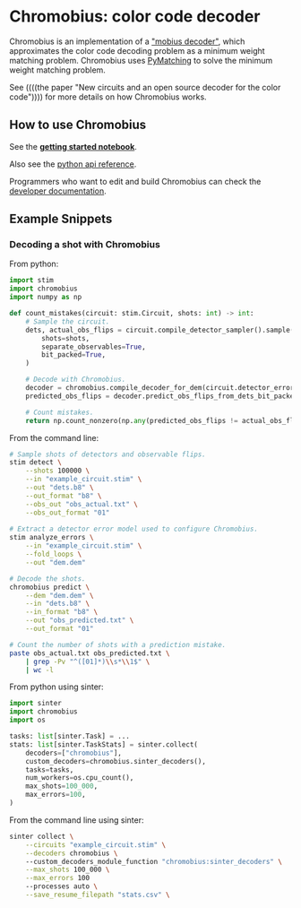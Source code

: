 # Chromobius: color code decoder

Chromobius is an implementation of a ["mobius decoder"](https://arxiv.org/abs/2108.11395), which approximates the color code decoding problem as a minimum weight matching problem.
Chromobius uses [PyMatching](https://github.com/oscarhiggott/PyMatching/) to solve the minimum weight matching problem.

See ((((the paper "New circuits and an open source decoder for the color code")))) for more details on how Chromobius works.

## How to use Chromobius

See the [**getting started notebook**](doc/getting_started.ipynb).

Also see the [python api reference](doc/chromobius_api_reference.md).

Programmers who want to edit and build Chromobius can check the [developer documentation](doc/developers.md).

## Example Snippets

### Decoding a shot with Chromobius

From python:

```python
import stim
import chromobius
import numpy as np

def count_mistakes(circuit: stim.Circuit, shots: int) -> int:
    # Sample the circuit.    
    dets, actual_obs_flips = circuit.compile_detector_sampler().sample(
        shots=shots,
        separate_observables=True,
        bit_packed=True,
    )

    # Decode with Chromobius.
    decoder = chromobius.compile_decoder_for_dem(circuit.detector_error_model())
    predicted_obs_flips = decoder.predict_obs_flips_from_dets_bit_packed(dets)

    # Count mistakes.
    return np.count_nonzero(np.any(predicted_obs_flips != actual_obs_flips, axis=1))
```

From the command line:

```bash
# Sample shots of detectors and observable flips.
stim detect \
    --shots 100000 \
    --in "example_circuit.stim" \
    --out "dets.b8" \
    --out_format "b8" \
    --obs_out "obs_actual.txt" \
    --obs_out_format "01"
    
# Extract a detector error model used to configure Chromobius.
stim analyze_errors \
    --in "example_circuit.stim" \
    --fold_loops \
    --out "dem.dem"

# Decode the shots.
chromobius predict \
    --dem "dem.dem" \
    --in "dets.b8" \
    --in_format "b8" \
    --out "obs_predicted.txt" \
    --out_format "01"

# Count the number of shots with a prediction mistake.
paste obs_actual.txt obs_predicted.txt \
    | grep -Pv "^([01]*)\\s*\\1$" \
    | wc -l
```

From python using sinter:

```python
import sinter
import chromobius
import os

tasks: list[sinter.Task] = ...
stats: list[sinter.TaskStats] = sinter.collect(
    decoders=["chromobius"], 
    custom_decoders=chromobius.sinter_decoders(),
    tasks=tasks,
    num_workers=os.cpu_count(),
    max_shots=100_000,
    max_errors=100,
)
```

From the command line using sinter:

```bash
sinter collect \
    --circuits "example_circuit.stim" \
    --decoders chromobius \ 
    --custom_decoders_module_function "chromobius:sinter_decoders" \
    --max_shots 100_000 \
    --max_errors 100
    --processes auto \
    --save_resume_filepath "stats.csv" \
```

